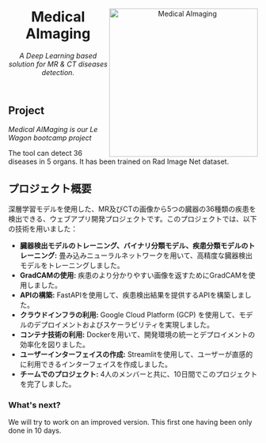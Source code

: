 <header>

<!--
  <<< Author notes: Course header >>>
  Include a 1280×640 image, course title in sentence case, and a concise description in emphasis.
  In your repository settings: enable template repository, add your 1280×640 social image, auto delete head branches.
  Add your open source license, GitHub uses MIT license.
-->

<img src=[https://octodex.github.com/images/collabocats.jpg](https://github.com/rkassila/Medical_AImaging/blob/master/aimaging/interface/title_image.png](https://raw.githubusercontent.com/rkassila/Medical_AImaging/master/aimaging/interface/title_image.png) alt="Medical AImaging" width=300 align=right>



# Medical AImaging

_A Deep Learning based solution for MR & CT diseases detection._

</header>

## Project

_Medical AIMaging is our Le Wagon bootcamp project_

The tool can detect 36 diseases in 5 organs. It has been trained on Rad Image Net dataset.

## プロジェクト概要

深層学習モデルを使用した、MR及びCTの画像から5つの臓器の36種類の疾患を検出できる、ウェブアプリ開発プロジェクトです。このプロジェクトでは、以下の技術を用いました：

* **臓器検出モデルのトレーニング、バイナリ分類モデル、疾患分類モデルのトレーニング:** 畳み込みニューラルネットワークを用いて、高精度な臓器検出モデルをトレーニングしました。
* **GradCAMの使用:** 疾患のより分かりやすい画像を返すためにGradCAMを使用しました。
* **APIの構築:** FastAPIを使用して、疾患検出結果を提供するAPIを構築しました。
* **クラウドインフラの利用:** Google Cloud Platform (GCP) を使用して、モデルのデプロイメントおよびスケーラビリティを実現しました。
* **コンテナ技術の利用:** Dockerを用いて、開発環境の統一とデプロイメントの効率化を図りました。
* **ユーザーインターフェイスの作成:** Streamlitを使用して、ユーザーが直感的に利用できるインターフェイスを作成しました。
* **チームでのプロジェクト:** 4人のメンバーと共に、10日間でこのプロジェクトを完了しました。


### What's next?

We will try to work on an improved version. This first one having been only done in 10 days.


<footer>
</footer>
